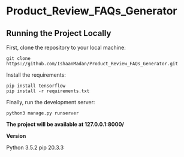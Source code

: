 # Product_Review_FAQs_Generator

## Running the Project Locally
First, clone the repository to your local machine:


```
git clone https://github.com/IshaanMadan/Product_Review_FAQs_Generator.git
```


Install the requirements:
```
pip install tensorflow
pip install -r requirements.txt
```

Finally, run the development server:
```
python3 manage.py runserver
```

<b>The project will be available at 127.0.0.1:8000/</b>


<b> Version  </b>

Python 3.5.2
pip 20.3.3

